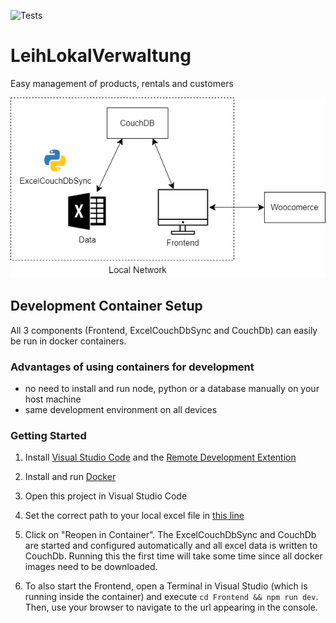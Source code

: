![Tests](https://github.com/leih-lokal/LeihLokalVerwaltung/workflows/Test/badge.svg)

# LeihLokalVerwaltung
Easy management of products, rentals and customers

![Architecture](architecture.png)

## Development Container Setup

All 3 components (Frontend, ExcelCouchDbSync and CouchDb) can easily be run in docker containers.

### Advantages of using containers for development

- no need to install and run node, python or a database manually on your host machine
- same development environment on all devices


### Getting Started

1. Install [Visual Studio Code](https://code.visualstudio.com/) and the [Remote Development Extention](https://marketplace.visualstudio.com/items?itemName=ms-vscode-remote.vscode-remote-extensionpack)

2. Install and run [Docker](https://www.docker.com/products/docker-desktop)

3. Open this project in Visual Studio Code

4. Set the correct path to your local excel file in [this line](https://github.com/leih-lokal/LeihLokalVerwaltung/blob/74bf1e1f3ad0f405c00cb17c339b8b32451635cc/.devcontainer/docker-compose.yml#L48)

5. Click on "Reopen in Container". The ExcelCouchDbSync and CouchDb are started and configured automatically and all excel data is written to CouchDb. Running this the first time will take some time since all docker images need to be downloaded.

6. To also start the Frontend, open a Terminal in Visual Studio (which is running inside the container) and execute `cd Frontend && npm run dev`. Then, use your browser to navigate to the url appearing in the console.
